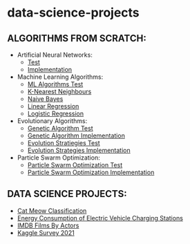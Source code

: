 # data-science-projects
## ALGORITHMS FROM SCRATCH:

- Artificial Neural Networks: 
    - [Test](anns-from-scratch/ann_test.ipynb)
    - [Implementation](anns-from-scratch/simple_ann_from_scratch.py)
- Machine Learning Algorithms:
    - [ML Algorithms Test](ml-algorithms-from-scratch/ml_algorithms_test.ipynb)
    - [K-Nearest Neighbours](ml-algorithms-from-scratch/knn.py)
    - [Naive Bayes](ml-algorithms-from-scratch/naive_bayes.py)
    - [Linear Regression](ml-algorithms-from-scratch/linear_regression.py)
    - [Logistic Regression](ml-algorithms-from-scratch/logistic_regression.py)
- Evolutionary Algorithms:
    - [Genetic Algorithm Test](genetic-algorithm/ga_test.ipynb)
    - [Genetic Algorithm Implementation](genetic-algorithm/simple_genetic_algorithms.py)
    - [Evolution Stratiegies Test](genetic-algorithm/es_test.ipynb)
    - [Evolution Strategies Implementation](genetic-algorithm/simple_evolution_strategies.py)
- Particle Swarm Optimization:
    - [Particle Swarm Optimization Test](particle-swarm-optimization/particle_swarm_test.ipynb)
    - [Particle Swarm Optimization Implementation](particle-swarm-optimization/pso.py)
    

## DATA SCIENCE PROJECTS:

- [Cat Meow Classification](cat-meow-classification/Code_Cat-Meow_Classification.ipynb)
- [Energy Consumption of Electric Vehicle Charging Stations](electric_vehicle_charging_station_energy_consumption/Code_Electric-Vehicle-Charging-Station-Energy-Consumption.ipynb)
- [IMDB Films By Actors](imdb-films-by-actor-for-10k-actors/Code_Imdb-Films-By-Actor.ipynb)
- [Kaggle Survey 2021](kaggle-survey-2021/Code_Kaggle-Survey-2021.ipynb)
